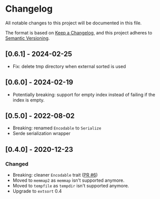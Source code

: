 # Changelog

All notable changes to this project will be documented in this file.

The format is based on [Keep a Changelog](https://keepachangelog.com/en/1.0.0/),
and this project adheres to [Semantic Versioning](https://semver.org/spec/v2.0.0.html).

## [0.6.1] - 2024-02-25

- Fix: delete tmp directory when external sorted is used

## [0.6.0] - 2024-02-19

- Potentially breaking: support for empty index instead of failing if the index is empty.

## [0.5.0] - 2022-08-02

- Breaking: renamed `Encodable` to `Serialize`
- Serde serialization wrapper

## [0.4.0] - 2020-12-23

### Changed

- Breaking: cleaner `Encodable` trait ([PR #6](https://github.com/appaquet/extindex-rs/pull/6/files#diff-3dcefa956e75e2171b83e5134b542405a2adb7909a16dc03fad7fd92e8e2d945L11))
- Moved to `memmap2` as `memmap` isn't supported anymore.
- Moved to `tempfile` as `tempdir` isn't supported anymore.
- Upgrade to `extsort` 0.4
